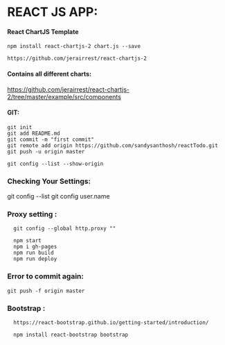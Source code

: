 # REACT JS APP:


#### React ChartJS Template

    npm install react-chartjs-2 chart.js --save

    https://github.com/jerairrest/react-chartjs-2

#### Contains all different charts:

https://github.com/jerairrest/react-chartjs-2/tree/master/example/src/components

#### GIT:
    git init
    git add README.md
    git commit -m "first commit"
    git remote add origin https://github.com/sandysanthosh/reactTodo.git
    git push -u origin master

    git config --list --show-origin

### Checking Your Settings:

  git config --list
  git config user.name

### Proxy setting :

      git config --global http.proxy ""

      npm start
      npm i gh-pages
      npm run build
      npm run deploy

### Error to commit again:

    git push -f origin master


### Bootstrap :

      https://react-bootstrap.github.io/getting-started/introduction/

      npm install react-bootstrap bootstrap
